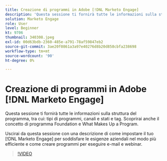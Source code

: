 ```yaml
---
title: Creazione di programmi in Adobe [!DNL Marketo Engage]
description: 'Questa sessione ti fornirà tutte le informazioni sulla struttura del programma, tra cui: tipi di programmi, canali e stati e tag.'
solution: Marketo Engage
role: User
level: Beginner
kt: 9706
thumbnail: 340308.jpeg
exl-id: 00d63bdb-2360-485e-a791-78af59847eb2
source-git-commit: 3ae20f0861a3a97e40276d8b20d858cbfa238698
workflow-type: tm+mt
source-wordcount: '90'
ht-degree: 0%

---
```


# Creazione di programmi in Adobe [!DNL Marketo Engage]

Questa sessione ti fornirà tutte le informazioni sulla struttura del programma, tra cui: tipi di programmi, canali e stati e tag. Scoprirai anche il concetto di programma Foundation e What Makes Up a Program.

Uscirai da questa sessione con una descrizione di come impostare il tuo [!DNL Marketo Engage] per soddisfare le esigenze aziendali nel modo più efficiente e come creare programmi per eseguire e-mail e webinar.

>[!VIDEO](https://video.tv.adobe.com/v/340308/?quality=12&learn=on)

